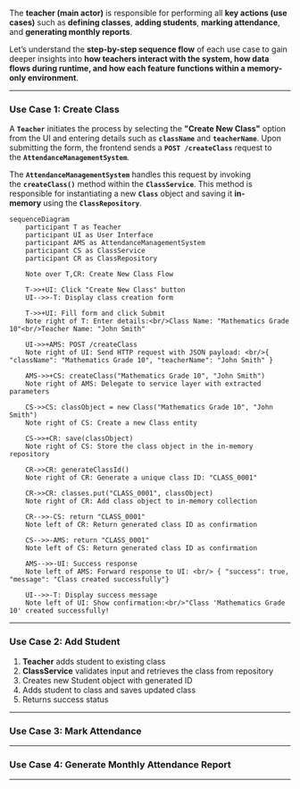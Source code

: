 
The **teacher (main actor)** is responsible for performing all **key actions (use cases)** such as **defining classes**, **adding students**, **marking attendance**, and **generating monthly reports**.

Let’s understand the **step-by-step sequence flow** of each use case to gain deeper insights into **how teachers interact with the system, how data flows during runtime, and how each feature functions within a memory-only environment**.

---
### Use Case 1: Create Class

A **`Teacher`** initiates the process by selecting the **"Create New Class"** option from the UI and entering details such as **`className`** and **`teacherName`**. Upon submitting the form, the frontend sends a **`POST /createClass`** request to the **`AttendanceManagementSystem`**.

The **`AttendanceManagementSystem`** handles this request by invoking the **`createClass()`** method within the **`ClassService`**. This method is responsible for instantiating a new **`Class`** object and saving it **in-memory** using the **`ClassRepository`**.

```mermaid
sequenceDiagram
	participant T as Teacher
	participant UI as User Interface
	participant AMS as AttendanceManagementSystem
	participant CS as ClassService
	participant CR as ClassRepository

	Note over T,CR: Create New Class Flow

	T->>+UI: Click "Create New Class" button
	UI-->>-T: Display class creation form

	T->>+UI: Fill form and click Submit
	Note right of T: Enter details:<br/>Class Name: "Mathematics Grade 10"<br/>Teacher Name: "John Smith"
  
	UI->>+AMS: POST /createClass
	Note right of UI: Send HTTP request with JSON payload: <br/>{ "className": "Mathematics Grade 10", "teacherName": "John Smith" }

	AMS->>+CS: createClass("Mathematics Grade 10", "John Smith")
	Note right of AMS: Delegate to service layer with extracted parameters

	CS->>CS: classObject = new Class("Mathematics Grade 10", "John Smith")
	Note right of CS: Create a new Class entity

	CS->>+CR: save(classObject)
	Note right of CS: Store the class object in the in-memory repository

	CR->>CR: generateClassId()
	Note right of CR: Generate a unique class ID: "CLASS_0001"
	
	CR->>CR: classes.put("CLASS_0001", classObject)
	Note right of CR: Add class object to in-memory collection

	CR-->>-CS: return "CLASS_0001"
	Note left of CR: Return generated class ID as confirmation

	CS-->>-AMS: return "CLASS_0001"
	Note left of CS: Return generated class ID as confirmation

	AMS-->>-UI: Success response
	Note left of AMS: Forward response to UI: <br/> { "success": true, "message": "Class created successfully"}

	UI-->>-T: Display success message
	Note left of UI: Show confirmation:<br/>"Class 'Mathematics Grade 10' created successfully!
```

---
### Use Case 2: Add Student

1. **Teacher** adds student to existing class
2. **ClassService** validates input and retrieves the class from repository
3. Creates new Student object with generated ID
4. Adds student to class and saves updated class
5. Returns success status



---
### Use Case 3: Mark Attendance



---
### Use Case 4: Generate Monthly Attendance Report


---
